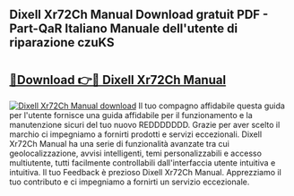 ## Dixell Xr72Ch Manual Download gratuit PDF - Part-QaR Italiano Manuale dell'utente di riparazione czuKS

# <h2><a href="http://dfe9jh.blite.top/?on=Dixell+Xr72Ch+Manual">🔗Download 👉🔴 Dixell Xr72Ch Manual</a></h2>

[![Dixell Xr72Ch Manual download](https://i.imgur.com/lujVjoI.png)](http://dfe9jh.blite.top/?on=Dixell+Xr72Ch+Manual)
Il tuo compagno affidabile questa guida per l'utente fornisce una guida affidabile per il funzionamento e la manutenzione sicuri del tuo nuovo REDDDDDDD. Grazie per aver scelto il marchio ci impegniamo a fornirti prodotti e servizi eccezionali. Dixell Xr72Ch Manual ha una serie di funzionalità avanzate tra cui geolocalizzazione, avvisi intelligenti, temi personalizzabili e accesso multiutente, tutti facilmente controllabili dall'interfaccia utente intuitiva e intuitiva. Il tuo Feedback è prezioso Dixell Xr72Ch Manual. Apprezziamo il tuo contributo e ci impegniamo a fornirti un servizio eccezionale.
